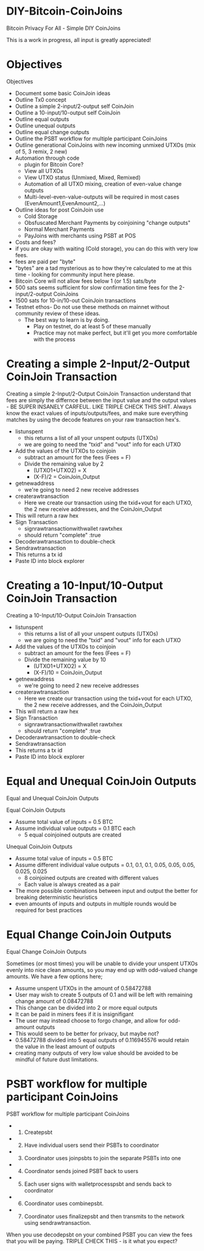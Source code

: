 # DIY-Bitcoin-CoinJoins
Bitcoin Privacy For All - Simple DIY CoinJoins 

This is a work in progress, all input is greatly appreciated!

# Objectives

Objectives
- Document some basic CoinJoin ideas
- Outline Tx0 concept
- Outline a simple 2-input/2-output self CoinJoin
- Outline a 10-input/10-output self CoinJoin
- Outline equal outputs
- Outline unequal outputs
- Outline equal change outputs
- Outline the PSBT workflow for multiple participant CoinJoins
- Outline generational CoinJoins with new incoming unmixed UTXOs (mix of 5, 3 remix, 2 new)
- Automation through code
  - plugin for Bitcoin Core?
  - View all UTXOs
  - View UTXO status (Unmixed, Mixed, Remixed)
  - Automation of all UTXO mixing, creation of even-value change outputs
   - Multi-level-even-value-outputs will be required in most cases (EvenAmount1,EvenAmount2,...)
- Outline ideas for post CoinJoin use
  - Cold Storage
  - Obsfuscated Merchant Payments by coinjoining "change outputs"
  - Normal Merchant Payments
  - PayJoins with merchants using PSBT at POS
- Costs and fees?
- if you are okay with waiting (Cold storage), you can do this with very low fees. 
- fees are paid per "byte" 
- "bytes" are a tad mysterious as to how they're calculated to me at this time - looking for community input here please.
 - Bitcoin Core will not allow fees below 1 (or 1.5) sats/byte
 - 500 sats seems sufficient for slow confirmation time fees for the 2-input/2-output CoinJoins
 - 1500 sats for 10-in/10-out CoinJoin transactions
- Testnet ethos- Do not use these methods on mainnet without community review of these ideas.
  - The best way to learn is by doing. 
    - Play on testnet, do at least 5 of these manually
    - Practice may not make perfect, but it'll get you more comfortable with the process

# Creating a simple 2-Input/2-Output CoinJoin Transaction

Creating a simple 2-Input/2-Output CoinJoin Transaction
understand that fees are simply the differnce between the input value and the output values - BE SUPER INSANELY CARFEUL. LIKE TRIPLE CHECK THIS SHIT. Always know the exact values of inputs/outputs/fees, and make sure everything matches by using the decode features on your raw transaction hex's.

- listunspent
  - this returns a list of all your unspent outputs (UTXOs)
  - we are going to need the "txid" and "vout" info for each UTXO
- Add the values of the UTXOs to coinjoin
  - subtract an amount for the fees (Fees = F)
  - Divide the remaining value by 2
    - (UTXO1+UTXO2) = X
    - (X-F)/2 = CoinJoin_Output
- getnewaddress
  - we're going to need 2 new receive addresses
- createrawtransaction
  - Here we create our transaction using the txid+vout for each UTXO, the 2 new receive addresses, and the CoinJoin_Output
- This will return a raw hex
- Sign Transaction
  - signrawtransactionwithwallet rawtxhex
  - should return "complete" :true
- Decoderawtransaction to double-check
- Sendrawtransaction
- This returns a tx id
- Paste ID into block explorer

# Creating a 10-Input/10-Output CoinJoin Transaction

Creating a 10-Input/10-Output CoinJoin Transaction
- listunspent
  - this returns a list of all your unspent outputs (UTXOs)
  - we are going to need the "txid" and "vout" info for each UTXO
- Add the values of the UTXOs to coinjoin
  - subtract an amount for the fees (Fees = F)
  - Divide the remaining value by 10
    - (UTXO1+UTXO2) = X
    - (X-F)/10 = CoinJoin_Output
- getnewaddress
  - we're going to need 2 new receive addresses
- createrawtransaction
  - Here we create our transaction using the txid+vout for each UTXO, the 2 new receive addresses, and the CoinJoin_Output
- This will return a raw hex
- Sign Transaction
  - signrawtransactionwithwallet rawtxhex
  - should return "complete" :true
- Decoderawtransaction to double-check
- Sendrawtransaction
- This returns a tx id
- Paste ID into block explorer

# Equal and Unequal CoinJoin Outputs

Equal and Unequal CoinJoin Outputs

Equal CoinJoin Outputs
- Assume total value of inputs = 0.5 BTC
- Assume individual value outputs = 0.1 BTC each
    - 5 equal coinjoined outputs are created
    
Unequal CoinJoin Outputs
- Assume total value of inputs = 0.5 BTC
- Assume different individual value outputs = 0.1, 0.1, 0.1, 0.05, 0.05, 0.05, 0.025, 0.025
    - 8 coinjoined outputs are created with different values
    - Each value is always created as a pair
 - The more possible combinations between input and output the better for breaking deterministic heuristics
- even amounts of inputs and outputs in multiple rounds would be required for best practices
    
# Equal Change CoinJoin Outputs

Equal Change CoinJoin Outputs

Sometimes (or most times) you will be unable to divide your unspent UTXOs evenly into nice clean amounts, so you may end up with odd-valued change amounts. We have a few options here;
- Assume unspent UTXOs in the amount of 0.58472788
 - User may wish to create 5 outputs of 0.1 and will be left with remaining change amount of 0.08472788
  - This change can be divided into 2 or more equal outputs
  - It can be paid in miners fees if it is insignifigant
  - The user may instead choose to forgo change, and allow for odd-amount outputs
   - This would seem to be better for privacy, but maybe not?
   - 0.58472788 divided into 5 equal outputs of 0.116945576‬ would retain the value in the least amount of outputs
   - creating many outputs of very low value should be avoided to be mindful of future dust limitations.
   
# PSBT workflow for multiple participant CoinJoins

PSBT workflow for multiple participant CoinJoins
- 1. Createpsbt
- 2. Have individual users send their PSBTs to coordinator
- 3. Coordinator uses joinpsbts to join the separate PSBTs into one
- 4. Coordinator sends joined PSBT back to users
- 5. Each user signs with walletprocesspsbt and sends back to coordinator
- 6. Coordinator uses combinepsbt.
- 7. Coordinator uses finalizepsbt and then transmits to the network using sendrawtransaction.
 
When you use decodepsbt on your combined PSBT you can view the fees that you will be paying. TRIPLE CHECK THIS - is it what you expect?
